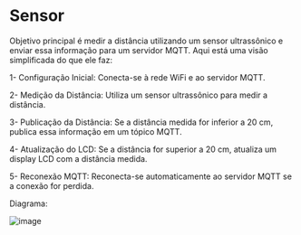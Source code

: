 # Sensor

Objetivo principal é medir a distância utilizando um sensor ultrassônico e enviar essa informação para um servidor MQTT. Aqui está uma visão simplificada do que ele faz:

1- Configuração Inicial: Conecta-se à rede WiFi e ao servidor MQTT.

2- Medição da Distância: Utiliza um sensor ultrassônico para medir a distância.


3- Publicação da Distância: Se a distância medida for inferior a 20 cm, publica essa informação em um tópico MQTT.

4- Atualização do LCD: Se a distância for superior a 20 cm, atualiza um display LCD com a distância medida.

5- Reconexão MQTT: Reconecta-se automaticamente ao servidor MQTT se a conexão for perdida.


Diagrama:  

![image](https://github.com/silviaribeiro/Projeto_Arduino/assets/86807769/a5fe5868-fc29-4933-ade7-b02bafe16458)

